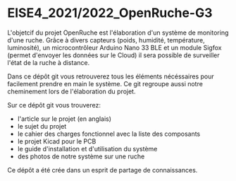 # EISE4_2021/2022_OpenRuche-G3

L'objetcif du projet OpenRuche est l'élaboration d'un système de monitoring d'une ruche. Grâce à divers capteurs (poids, humidité, température, luminosité), un microcontrôleur Arduino Nano 33 BLE et un module Sigfox (permet d'envoyer les données sur le Cloud) il sera possible de surveiller l'état de la ruche à distance.

Dans ce dépôt git vous retrouverez tous les éléments nécéssaires pour facilement prendre en main le système. Ce git regroupe aussi notre cheminement lors de l'élaboration du projet.

Sur ce dépôt git vous trouverez:
* l'article sur le projet (en anglais)
* le sujet du projet
* le cahier des charges fonctionnel avec la liste des composants
* le projet Kicad pour le PCB
* le guide d'installation et d'utilisation du système
* des photos de notre système sur une ruche

Ce dépôt a été crée dans un esprit de partage de connaissances.
